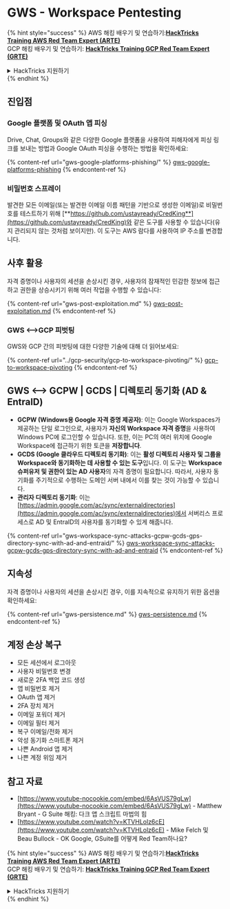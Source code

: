 # GWS - Workspace Pentesting

{% hint style="success" %}
AWS 해킹 배우기 및 연습하기:<img src="../../.gitbook/assets/image (1) (1) (1).png" alt="" data-size="line">[**HackTricks Training AWS Red Team Expert (ARTE)**](https://training.hacktricks.xyz/courses/arte)<img src="../../.gitbook/assets/image (1) (1) (1).png" alt="" data-size="line">\
GCP 해킹 배우기 및 연습하기: <img src="../../.gitbook/assets/image (2).png" alt="" data-size="line">[**HackTricks Training GCP Red Team Expert (GRTE)**<img src="../../.gitbook/assets/image (2).png" alt="" data-size="line">](https://training.hacktricks.xyz/courses/grte)

<details>

<summary>HackTricks 지원하기</summary>

* [**구독 계획**](https://github.com/sponsors/carlospolop) 확인하기!
* **💬 [**Discord 그룹**](https://discord.gg/hRep4RUj7f) 또는 [**텔레그램 그룹**](https://t.me/peass)에 참여하거나 **Twitter** 🐦 [**@hacktricks\_live**](https://twitter.com/hacktricks_live)**를 팔로우하세요.**
* **[**HackTricks**](https://github.com/carlospolop/hacktricks) 및 [**HackTricks Cloud**](https://github.com/carlospolop/hacktricks-cloud) 깃허브 리포지토리에 PR을 제출하여 해킹 트릭을 공유하세요.**

</details>
{% endhint %}

## 진입점

### Google 플랫폼 및 OAuth 앱 피싱

Drive, Chat, Groups와 같은 다양한 Google 플랫폼을 사용하여 피해자에게 피싱 링크를 보내는 방법과 Google OAuth 피싱을 수행하는 방법을 확인하세요:

{% content-ref url="gws-google-platforms-phishing/" %}
[gws-google-platforms-phishing](gws-google-platforms-phishing/)
{% endcontent-ref %}

### 비밀번호 스프레이

발견한 모든 이메일(또는 발견한 이메일 이름 패턴을 기반으로 생성한 이메일)로 비밀번호를 테스트하기 위해 [**https://github.com/ustayready/CredKing**](https://github.com/ustayready/CredKing)와 같은 도구를 사용할 수 있습니다(유지 관리되지 않는 것처럼 보이지만). 이 도구는 AWS 람다를 사용하여 IP 주소를 변경합니다.

## 사후 활용

자격 증명이나 사용자의 세션을 손상시킨 경우, 사용자의 잠재적인 민감한 정보에 접근하고 권한을 상승시키기 위해 여러 작업을 수행할 수 있습니다:

{% content-ref url="gws-post-exploitation.md" %}
[gws-post-exploitation.md](gws-post-exploitation.md)
{% endcontent-ref %}

### GWS <-->GCP 피벗팅

GWS와 GCP 간의 피벗팅에 대한 다양한 기술에 대해 더 읽어보세요:

{% content-ref url="../gcp-security/gcp-to-workspace-pivoting/" %}
[gcp-to-workspace-pivoting](../gcp-security/gcp-to-workspace-pivoting/)
{% endcontent-ref %}

## GWS <--> GCPW | GCDS | 디렉토리 동기화 (AD & EntraID)

* **GCPW (Windows용 Google 자격 증명 제공자)**: 이는 Google Workspaces가 제공하는 단일 로그인으로, 사용자가 **자신의 Workspace 자격 증명**을 사용하여 Windows PC에 로그인할 수 있습니다. 또한, 이는 PC의 여러 위치에 Google Workspace에 접근하기 위한 토큰을 **저장합니다**.
* **GCDS (Google 클라우드 디렉토리 동기화)**: 이는 **활성 디렉토리 사용자 및 그룹을 Workspace와 동기화하는 데 사용할 수 있는 도구**입니다. 이 도구는 **Workspace 슈퍼유저 및 권한이 있는 AD 사용자**의 자격 증명이 필요합니다. 따라서, 사용자 동기화를 주기적으로 수행하는 도메인 서버 내에서 이를 찾는 것이 가능할 수 있습니다.
* **관리자 디렉토리 동기화**: 이는 [https://admin.google.com/ac/sync/externaldirectories](https://admin.google.com/ac/sync/externaldirectories)에서 서버리스 프로세스로 AD 및 EntraID의 사용자를 동기화할 수 있게 해줍니다.

{% content-ref url="gws-workspace-sync-attacks-gcpw-gcds-gps-directory-sync-with-ad-and-entraid/" %}
[gws-workspace-sync-attacks-gcpw-gcds-gps-directory-sync-with-ad-and-entraid](gws-workspace-sync-attacks-gcpw-gcds-gps-directory-sync-with-ad-and-entraid/)
{% endcontent-ref %}

## 지속성

자격 증명이나 사용자의 세션을 손상시킨 경우, 이를 지속적으로 유지하기 위한 옵션을 확인하세요:

{% content-ref url="gws-persistence.md" %}
[gws-persistence.md](gws-persistence.md)
{% endcontent-ref %}

## 계정 손상 복구

* 모든 세션에서 로그아웃
* 사용자 비밀번호 변경
* 새로운 2FA 백업 코드 생성
* 앱 비밀번호 제거
* OAuth 앱 제거
* 2FA 장치 제거
* 이메일 포워더 제거
* 이메일 필터 제거
* 복구 이메일/전화 제거
* 악성 동기화 스마트폰 제거
* 나쁜 Android 앱 제거
* 나쁜 계정 위임 제거

## 참고 자료

* [https://www.youtube-nocookie.com/embed/6AsVUS79gLw](https://www.youtube-nocookie.com/embed/6AsVUS79gLw) - Matthew Bryant - G Suite 해킹: 다크 앱 스크립트 마법의 힘
* [https://www.youtube.com/watch?v=KTVHLolz6cE](https://www.youtube.com/watch?v=KTVHLolz6cE) - Mike Felch 및 Beau Bullock - OK Google, GSuite를 어떻게 Red Team하나요?

{% hint style="success" %}
AWS 해킹 배우기 및 연습하기:<img src="../../.gitbook/assets/image (1) (1) (1).png" alt="" data-size="line">[**HackTricks Training AWS Red Team Expert (ARTE)**](https://training.hacktricks.xyz/courses/arte)<img src="../../.gitbook/assets/image (1) (1) (1).png" alt="" data-size="line">\
GCP 해킹 배우기 및 연습하기: <img src="../../.gitbook/assets/image (2).png" alt="" data-size="line">[**HackTricks Training GCP Red Team Expert (GRTE)**<img src="../../.gitbook/assets/image (2).png" alt="" data-size="line">](https://training.hacktricks.xyz/courses/grte)

<details>

<summary>HackTricks 지원하기</summary>

* [**구독 계획**](https://github.com/sponsors/carlospolop) 확인하기!
* **💬 [**Discord 그룹**](https://discord.gg/hRep4RUj7f) 또는 [**텔레그램 그룹**](https://t.me/peass)에 참여하거나 **Twitter** 🐦 [**@hacktricks\_live**](https://twitter.com/hacktricks_live)**를 팔로우하세요.**
* **[**HackTricks**](https://github.com/carlospolop/hacktricks) 및 [**HackTricks Cloud**](https://github.com/carlospolop/hacktricks-cloud) 깃허브 리포지토리에 PR을 제출하여 해킹 트릭을 공유하세요.**

</details>
{% endhint %}
